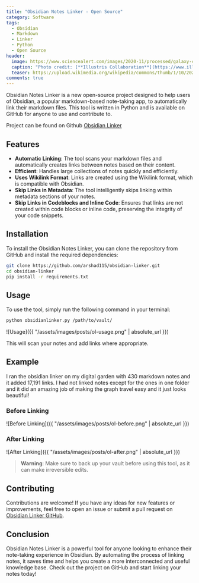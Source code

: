 ```yaml
---
title: "Obsidian Notes Linker - Open Source"
category: Software
tags: 
  - Obsidian
  - Markdown
  - Linker
  - Python
  - Open Source
header:
  image: https://www.sciencealert.com/images/2020-11/processed/galaxy-cluster-simulation_1024.jpg
  caption: "Photo credit: [**Illustris Collaboration**](https://www.illustris-project.org/media/)"
  teaser: https://upload.wikimedia.org/wikipedia/commons/thumb/1/10/2023_Obsidian_logo.svg/768px-2023_Obsidian_logo.svg.png
comments: true
---
```


Obsidian Notes Linker is a new open-source project designed to help users of Obsidian, a popular markdown-based note-taking app, to automatically link their markdown files. This tool is written in Python and is available on GitHub for anyone to use and contribute to.

Project can be found on Github [Obsidian Linker](https://github.com/arshad115/obsidian-linker)

## Features

- **Automatic Linking**: The tool scans your markdown files and automatically creates links between notes based on their content.
- **Efficient**: Handles large collections of notes quickly and efficiently.
- **Uses Wikilink Format**: Links are created using the Wikilink format, which is compatible with Obsidian.
- **Skip Links in Metadata**: The tool intelligently skips linking within metadata sections of your notes.
- **Skip Links in Codeblocks and Inline Code**: Ensures that links are not created within code blocks or inline code, preserving the integrity of your code snippets.

## Installation

To install the Obsidian Notes Linker, you can clone the repository from GitHub and install the required dependencies:

```bash
git clone https://github.com/arshad115/obsidian-linker.git
cd obsidian-linker
pip install -r requirements.txt
```

## Usage

To use the tool, simply run the following command in your terminal:

```bash
python obsidianlinker.py /path/to/vault/
```
![Usage]({{ "/assets/images/posts/ol-usage.png" | absolute_url }})

This will scan your notes and add links where appropriate.

## Example

I ran the obsidian linker on my digital garden with 430 markdown notes and it added 17,191 links. I had not linked notes except for the ones in one folder and it did an amazing job of making the graph travel easy and it just looks beautiful!

### Before Linking
![Before Linking]({{ "/assets/images/posts/ol-before.png" | absolute_url }})

### After Linking
![After Linking]({{ "/assets/images/posts/ol-after.png" | absolute_url }})

> **Warning**: Make sure to back up your vault before using this tool, as it can make irreversible edits.

## Contributing

Contributions are welcome! If you have any ideas for new features or improvements, feel free to open an issue or submit a pull request on [Obsidian Linker GitHub](https://github.com/arshad115/obsidian-linker).

## Conclusion

Obsidian Notes Linker is a powerful tool for anyone looking to enhance their note-taking experience in Obsidian. By automating the process of linking notes, it saves time and helps you create a more interconnected and useful knowledge base. Check out the project on GitHub and start linking your notes today!